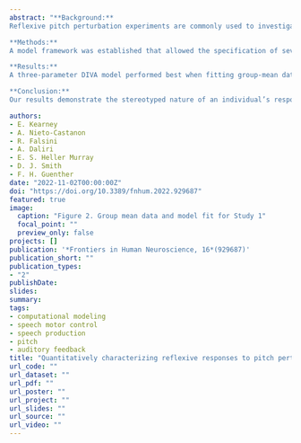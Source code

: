 ```yaml
---
abstract: "**Background:** 
Reflexive pitch perturbation experiments are commonly used to investigate the neural mechanisms underlying vocal motor control. In these experiments, the fundamental frequency–the acoustic correlate of pitch–of a speech signal is shifted unexpectedly and played back to the speaker via headphones in near real-time. In response to the shift, speakers increase or decrease their fundamental frequency in the direction opposing the shift so that their perceived pitch is closer to what they intended. The goal of the current work is to develop a quantitative model of responses to reflexive perturbations that can be interpreted in terms of the physiological mechanisms underlying the response and that captures both group-mean data and individual subject responses.\n

**Methods:** 
A model framework was established that allowed the specification of several models based on Proportional-Integral-Derivative and State-Space/Directions Into Velocities of Articulators (DIVA) model classes. The performance of 19 models was compared in fitting experimental data from two published studies. The models were evaluated in terms of their ability to capture both population-level responses and individual differences in sensorimotor control processes.\n

**Results:** 
A three-parameter DIVA model performed best when fitting group-mean data from both studies; this model is equivalent to a single-rate state-space model and a first-order low pass filter model. The same model also provided stable estimates of parameters across samples from individual subject data and performed among the best models to differentiate between subjects. The three parameters correspond to gains in the auditory feedback controller’s response to a perceived error, the delay of this response, and the gain of the somatosensory feedback controller’s “resistance” to this correction. Excellent fits were also obtained from a four-parameter model with an additional auditory velocity error term; this model was better able to capture multi-component reflexive responses seen in some individual subjects.\n

**Conclusion:** 
Our results demonstrate the stereotyped nature of an individual’s responses to pitch perturbations. Further, we identified a model that captures population responses to pitch perturbations and characterizes individual differences in a stable manner with parameters that relate to underlying motor control capabilities. Future work will evaluate the model in characterizing responses from individuals with communication disorders."

authors:
- E. Kearney
- A. Nieto-Castanon
- R. Falsini
- A. Daliri
- E. S. Heller Murray
- D. J. Smith
- F. H. Guenther
date: "2022-11-02T00:00:00Z"
doi: "https://doi.org/10.3389/fnhum.2022.929687"
featured: true
image:
  caption: "Figure 2. Group mean data and model fit for Study 1"
  focal_point: ""
  preview_only: false
projects: []
publication: '*Frontiers in Human Neuroscience, 16*(929687)'
publication_short: ""
publication_types:
- "2"
publishDate:
slides: 
summary:
tags:
- computational modeling
- speech motor control
- speech production
- pitch
- auditory feedback
title: "Quantitatively characterizing reflexive responses to pitch perturbations"
url_code: ""
url_dataset: ""
url_pdf: ""
url_poster: ""
url_project: ""
url_slides: ""
url_source: ""
url_video: ""
---
```

